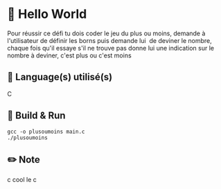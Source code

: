# 👋 Hello World
Pour réussir ce défi tu dois coder le jeu du plus ou moins, demande à l'utilisateur de définir les borns puis demande lui  de deviner le nombre, chaque fois qu'il essaye s'il ne trouve pas donne lui une indication sur le nombre à deviner, c'est plus ou c'est moins

## 💾 Language(s) utilisé(s)
C

## 🏃 Build & Run
```
gcc -o plusoumoins main.c
./plusoumoins
```

## ✏️ Note
c cool le c